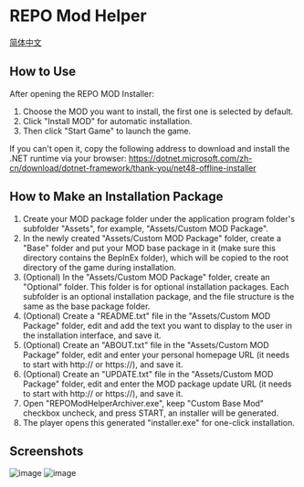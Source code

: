 # REPO Mod Helper

[简体中文](./README.zh-CN.md)

## How to Use

After opening the REPO MOD Installer:

1. Choose the MOD you want to install, the first one is selected by default.
2. Click "Install MOD" for automatic installation.
3. Then click "Start Game" to launch the game.

If you can't open it, copy the following address to download and install the .NET runtime via your browser:
https://dotnet.microsoft.com/zh-cn/download/dotnet-framework/thank-you/net48-offline-installer

## How to Make an Installation Package

1. Create your MOD package folder under the application program folder's subfolder "Assets", for example, "Assets/Custom MOD Package".
2. In the newly created "Assets/Custom MOD Package" folder, create a "Base" folder and put your MOD base package in it (make sure this directory contains the BepInEx folder), which will be copied to the root directory of the game during installation.
3. (Optional) In the "Assets/Custom MOD Package" folder, create an "Optional" folder. This folder is for optional installation packages. Each subfolder is an optional installation package, and the file structure is the same as the base package folder.
4. (Optional) Create a "README.txt" file in the "Assets/Custom MOD Package" folder, edit and add the text you want to display to the user in the installation interface, and save it.
5. (Optional) Create an "ABOUT.txt" file in the "Assets/Custom MOD Package" folder, edit and enter your personal homepage URL (it needs to start with http:// or https://), and save it.
6. (Optional) Create an "UPDATE.txt" file in the "Assets/Custom MOD Package" folder, edit and enter the MOD package update URL (it needs to start with http:// or https://), and save it.
7. Open "REPOModHelperArchiver.exe", keep "Custom Base Mod" checkbox uncheck, and press START, an installer will be generated.
8. The player opens this generated "installer.exe" for one-click installation.

## Screenshots

![image](https://github.com/user-attachments/assets/3c6d9b8b-3042-4836-8fbf-20608998948d)
![image](https://github.com/user-attachments/assets/a15e3dc3-f33d-4bb1-9101-928e6e33d40c)
